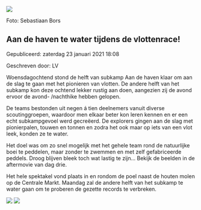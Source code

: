 


![](https://nawaka.scouting.nl/images/articles/20180808-SB-0206.jpg)


 Foto: Sebastiaan Bors
 

Aan de haven te water tijdens de vlottenrace!
----------------------------------------------





 Gepubliceerd: zaterdag 23 januari 2021 18:08
   

 Geschreven door: LV
   




 Woensdagochtend stond de helft van subkamp Aan de haven klaar om aan de slag te gaan met het pionieren van vlotten. De andere helft van het subkamp kon deze ochtend lekker rustig aan doen, aangezien zij de avond ervoor de avond- /nachthike hebben gelopen.
 



 De teams bestonden uit negen á tien deelnemers vanuit diverse scoutinggroepen, waardoor men elkaar beter kon leren kennen en er een echt subkampgevoel werd gecreëerd. De explorers gingen aan de slag met pionierpalen, touwen en tonnen en zodra het ook maar op iets van een vlot leek, konden ze te water.
 



 Het doel was om zo snel mogelijk met het gehele team rond de natuurlijke boei te peddelen, maar zonder te zwemmen en met zelf gefabriceerde peddels. Droog blijven bleek toch wat lastig te zijn... Bekijk de beelden in de aftermovie van dag drie.
 



 Het hele spektakel vond plaats in en rondom de poel naast de houten molen op de Centrale Markt. Maandag zal de andere helft van het subkamp te water gaan om te proberen de gezette records te verbreken.
 






![](https://nawaka.scouting.nl/images/articles/20180808-SB-0140.jpg)
![](https://nawaka.scouting.nl/images/articles/20180808-SB-9831.jpg)



